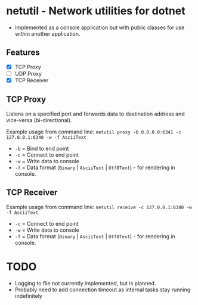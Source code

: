 # netutil - Network utilities for dotnet

- Implemented as a console application but with public classes for use within another application.

## Features

- [x] TCP Proxy
- [ ] UDP Proxy
- [x] TCP Receiver

## TCP Proxy

Listens on a specified port and forwards data to destination address and vice-versa (bi-directional).

Example usage from command line: `netutil proxy -b 0.0.0.0:6341 -c 127.0.0.1:6340 -w -f AsciiText`

- `-b` = Bind to end point
- `-c` = Connect to end point
- `-w` = Write data to console
- `-f` = Data format (`Binary` | `AsciiText` | `Utf8Text`) - for rendering in console.

## TCP Receiver

Example usage from command line: `netutil receive -c 127.0.0.1:6340 -w -f AsciiText`

- `-c` = Connect to end point
- `-w` = Write data to console
- `-f` = Data format (`Binary` | `AsciiText` | `Utf8Text`) - for rendering in console.

# TODO

- Logging to file not currently implemented, but is planned.
- Probably need to add connection timeout as internal tasks stay running indefinitely